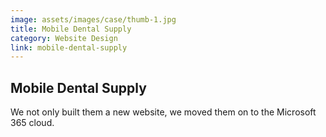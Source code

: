 ```yaml
---
image: assets/images/case/thumb-1.jpg
title: Mobile Dental Supply
category: Website Design
link: mobile-dental-supply
---
```

## Mobile Dental Supply

We not only built them a new website, we moved them on to the Microsoft 365 cloud.